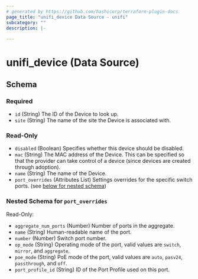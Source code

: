 ```yaml
---
# generated by https://github.com/hashicorp/terraform-plugin-docs
page_title: "unifi_device Data Source - unifi"
subcategory: ""
description: |-
  
---
```


# unifi_device (Data Source)





<!-- schema generated by tfplugindocs -->
## Schema

### Required

- `id` (String) The ID of the Device to look up.
- `site` (String) The name of the site the Device is associated with.

### Read-Only

- `disabled` (Boolean) Specifies whether this device should be disabled.
- `mac` (String) The MAC address of the Device. This can be specified so that the provider can take control of a device (since devices are created through adoption).
- `name` (String) The name of the Device.
- `port_overrides` (Attributes List) Settings overrides for the specific switch ports. (see [below for nested schema](#nestedatt--port_overrides))

<a id="nestedatt--port_overrides"></a>
### Nested Schema for `port_overrides`

Read-Only:

- `aggregate_num_ports` (Number) Number of ports in the aggregate.
- `name` (String) Human-readable name of the port.
- `number` (Number) Switch port number.
- `op_mode` (String) Operating mode of the port, valid values are `switch`, `mirror`, and `aggregate`.
- `poe_mode` (String) PoE mode of the port, valid values are `auto`, `pasv24`, `passthrough`, and `off`.
- `port_profile_id` (String) ID of the Port Profile used on this port.
